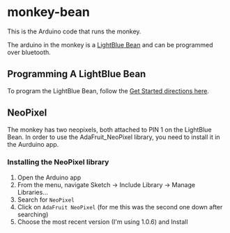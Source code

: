 # monkey-bean

This is the Arduino code that runs the monkey.

The arduino in the monkey is a [LightBlue Bean](https://punchthrough.com/bean) and can be programmed over bluetooth.

## Programming A LightBlue Bean

To program the LightBlue Bean, follow the [Get Started directions here](https://punchthrough.com/bean/docs/guides/getting-started/intro/).

## NeoPixel

The monkey has two neopixels, both attached to PIN 1 on the LightBlue Bean. In order to use the AdaFruit_NeoPixel library, you need to install it in the Aurduino app.

### Installing the NeoPixel library

1. Open the Arduino app
2. From the menu, navigate Sketch -> Include Library -> Manage Libraries...
3. Search for `NeoPixel`
4. Click on `AdaFruit NeoPixel` (for me this was the second one down after searching)
5. Choose the most recent version (I'm using 1.0.6) and Install
